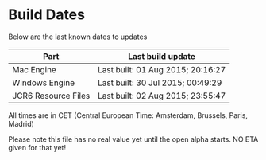 # Build Dates

Below are the last known dates to updates

Part | Last build update
-----|-----
Mac Engine | Last built: 01 Aug 2015; 20:16:27
Windows Engine | Last built: 30 Jul 2015; 00:49:29
JCR6 Resource Files | Last built: 02 Aug 2015; 23:55:47
All times are in CET (Central European Time: Amsterdam, Brussels, Paris, Madrid)


Please note this file has no real value yet until the open alpha starts. NO ETA given for that yet!
